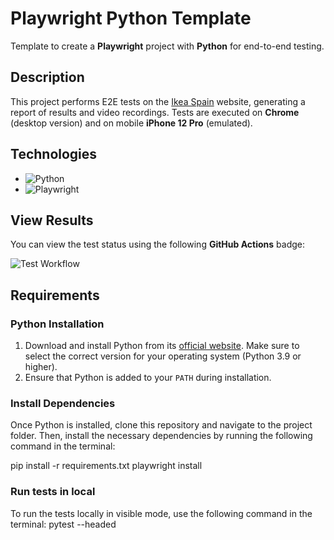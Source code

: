 # Playwright Python Template

Template to create a **Playwright** project with **Python** for end-to-end testing.

## Description

This project performs E2E tests on the [Ikea Spain](https://www.ikea.com/es/es/) website, generating a report of results and video recordings. Tests are executed on **Chrome** (desktop version) and on mobile **iPhone 12 Pro** (emulated).

## Technologies

- ![Python](https://img.shields.io/badge/Python-3.12%2B-blue)  
- ![Playwright](https://img.shields.io/badge/Playwright-v1.48-green)

## View Results

You can view the test status using the following **GitHub Actions** badge:

![Test Workflow](https://github.com/EdytaPukoczQAOrganization/e2e-playwright-ikea-test/actions/workflows/playwright_tests.yml/badge.svg)

## Requirements

### Python Installation

1. Download and install Python from its [official website](https://www.python.org/downloads/). Make sure to select the correct version for your operating system (Python 3.9 or higher).
2. Ensure that Python is added to your `PATH` during installation.

### Install Dependencies

Once Python is installed, clone this repository and navigate to the project folder. Then, install the necessary dependencies by running the following command in the terminal:

pip install -r requirements.txt
playwright install


### Run tests in local
To run the tests locally in visible mode, use the following command in the terminal:
pytest --headed
